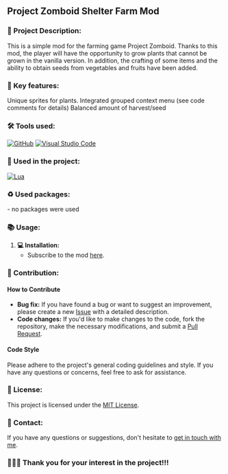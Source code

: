 ## Project Zomboid Shelter Farm Mod



### 💫 Project Description:
This is a simple mod for the farming game Project Zomboid. Thanks to this mod, the player will have the opportunity to grow plants that cannot be grown in the vanilla version. In addition, the crafting of some items and the ability to obtain seeds from vegetables and fruits have been added.

### 🚀 Key features:
Unique sprites for plants.
Integrated grouped context menu (see code comments for details)
Balanced amount of harvest/seed

### 🛠 Tools used:
[![GitHub](https://img.shields.io/badge/github-000.svg?&style=for-the-badge&logo=github&logoColor=fff)](https://github.com/)
[![Visual Studio Code](https://img.shields.io/badge/vs%20code-007ACC.svg?&style=for-the-badge&logo=visual-studio-code&logoColor=fff)](https://code.visualstudio.com/)


### 🏴 Used in the project: 
[![Lua](https://img.shields.io/badge/lua-2C2D72.svg?&style=for-the-badge&logo=lua&logoColor=FFF)](https://www.lua.org/)


### ♻ Used packages:
<p>- no packages were used</p>

### 📚 Usage:

1. **💻 Installation:**
   - Subscribe to the mod [here](https://steamcommunity.com/sharedfiles/filedetails/?id=3050914195).

### 🤝 Contribution:

#### How to Contribute

- **Bug fix:** If you have found a bug or want to suggest an improvement, please create a new [Issue](https://github.com/blackrainbowtest/PZ_SHF/issues) with a detailed description.
- **Code changes:** If you'd like to make changes to the code, fork the repository, make the necessary modifications, and submit a [Pull Request](https://github.com/blackrainbowtest/PZ_SHF/pulls).

#### Code Style
Please adhere to the project's general coding guidelines and style. If you have any questions or concerns, feel free to ask for assistance.

### 📝 License:
This project is licensed under the [MIT License](https://github.com/blackrainbowtest/blackrainbowtest/blob/main/LICENSE).

### 📧 Contact:
If you have any questions or suggestions, don't hesitate to [get in touch with me](https://github.com/blackrainbowtest).


### 💖💙🧡 Thank you for your interest in the project!!!
